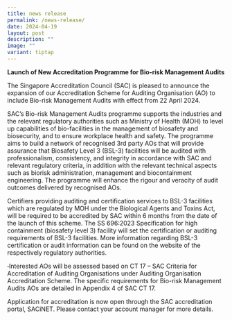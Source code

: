 ```yaml
---
title: news release
permalink: /news-release/
date: 2024-04-19
layout: post
description: ""
image: ""
variant: tiptap
---
```

<p><strong>Launch of New Accreditation Programme for Bio-risk Management Audits</strong>
</p>
<p>The Singapore Accreditation Council (SAC) is pleased to announce the expansion
of our Accreditation Scheme for Auditing Organisation (AO) to include Bio-risk
Management Audits with effect from 22 April 2024.</p>
<p>SAC’s Bio-risk Management Audits programme supports the industries and
the relevant regulatory authorities such as Ministry of Health (MOH) to
level up capabilities of bio-facilities in the management of biosafety
and biosecurity, and to ensure workplace health and safety. The programme
aims to build a network of recognised 3rd party AOs that will provide assurance
that Biosafety Level 3 (BSL-3) facilities will be audited with professionalism,
consistency, and integrity in accordance with SAC and relevant regulatory
criteria, in addition with the relevant technical aspects such as biorisk
administration, management and biocontainment engineering. The programme
will enhance the rigour and veracity of audit outcomes delivered by recognised
AOs.</p>
<p>Certifiers providing auditing and certification services to BSL-3 facilities
which are regulated by MOH under the Biological Agents and Toxins Act,
will be required to be accredited by SAC within 6 months from the date
of the launch of this scheme. The SS 696:2023 Specification for high containment
(biosafety level 3) facility will set the certification or auditing requirements
of BSL-3 facilities. More information regarding BSL-3 certification or
audit information can be found on the website of the respectively regulatory
authorities. &nbsp;</p>
<p><s>&nbsp;</s>Interested AOs will be assessed based on CT 17 – SAC Criteria
for Accreditation of Auditing Organisations under Auditing Organisation
Accreditation Scheme. The specific requirements for Bio-risk Management
Audits AOs are detailed in Appendix 4 of SAC CT 17.</p>
<p></p>
<p>Application for accreditation is now open through the SAC accreditation
portal, SACiNET. Please contact your account manager for more details.</p>